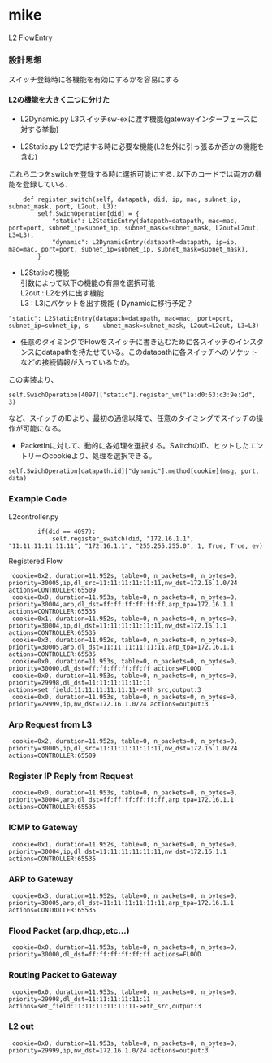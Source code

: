 
# mike

L2 FlowEntry

### 設計思想

スイッチ登録時に各機能を有効にするかを容易にする

#### L2の機能を大きく二つに分けた


* L2Dynamic.py
L3スイッチsw-exに渡す機能(gatewayインターフェースに対する挙動)

* L2Static.py
L2で完結する時に必要な機能(L2を外に引っ張るか否かの機能を含む)  

これら二つをswitchを登録する時に選択可能にする. 以下のコードでは両方の機能を登録している.
```
    def register_switch(self, datapath, did, ip, mac, subnet_ip, subnet_mask, port, L2out, L3):
        self.SwichOperation[did] = {
            "static": L2StaticEntry(datapath=datapath, mac=mac, port=port, subnet_ip=subnet_ip, subnet_mask=subnet_mask, L2out=L2out, L3=L3),
            "dynamic": L2DynamicEntry(datapath=datapath, ip=ip, mac=mac, port=port, subnet_ip=subnet_ip, subnet_mask=subnet_mask),
        }
```

* L2Staticの機能  
引数によって以下の機能の有無を選択可能  
L2out : L2を外に出す機能   
L3 : L3にパケットを出す機能 ( Dynamicに移行予定？  
```
"static": L2StaticEntry(datapath=datapath, mac=mac, port=port, subnet_ip=subnet_ip, s    ubnet_mask=subnet_mask, L2out=L2out, L3=L3)
```

* 任意のタイミングでFlowをスイッチに書き込むために各スイッチのインスタンスにdatapathを持たせている。このdatapathに各スイッチへのソケットなどの接続情報が入っているため。  

この実装より、
```
self.SwichOperation[4097]["static"].register_vm("1a:d0:63:c3:9e:2d", 3)
```
など、スイッチのIDより、最初の通信以降で、任意のタイミングでスイッチの操作が可能になる。  

* PacketInに対して、動的に各処理を選択する。SwitchのID、ヒットしたエントリーのcookieより、処理を選択できる。

```
self.SwichOperation[datapath.id]["dynamic"].method[cookie](msg, port, data)
```


### Example Code

L2controller.py

```
        if(did == 4097):
            self.register_switch(did, "172.16.1.1", "11:11:11:11:11:11", "172.16.1.1", "255.255.255.0", 1, True, True, ev)
```

Registered Flow

```
 cookie=0x2, duration=11.952s, table=0, n_packets=0, n_bytes=0, priority=30005,ip,dl_src=11:11:11:11:11:11,nw_dst=172.16.1.0/24 actions=CONTROLLER:65509
 cookie=0x0, duration=11.953s, table=0, n_packets=0, n_bytes=0, priority=30004,arp,dl_dst=ff:ff:ff:ff:ff:ff,arp_tpa=172.16.1.1 actions=CONTROLLER:65535
 cookie=0x1, duration=11.952s, table=0, n_packets=0, n_bytes=0, priority=30004,ip,dl_dst=11:11:11:11:11:11,nw_dst=172.16.1.1 actions=CONTROLLER:65535
 cookie=0x3, duration=11.952s, table=0, n_packets=0, n_bytes=0, priority=30005,arp,dl_dst=11:11:11:11:11:11,arp_tpa=172.16.1.1 actions=CONTROLLER:65535
 cookie=0x0, duration=11.953s, table=0, n_packets=0, n_bytes=0, priority=30000,dl_dst=ff:ff:ff:ff:ff:ff actions=FLOOD
 cookie=0x0, duration=11.953s, table=0, n_packets=0, n_bytes=0, priority=29998,dl_dst=11:11:11:11:11:11 actions=set_field:11:11:11:11:11:11->eth_src,output:3
 cookie=0x0, duration=11.953s, table=0, n_packets=0, n_bytes=0, priority=29999,ip,nw_dst=172.16.1.0/24 actions=output:3
```

### Arp Request from L3

```
 cookie=0x2, duration=11.952s, table=0, n_packets=0, n_bytes=0, priority=30005,ip,dl_src=11:11:11:11:11:11,nw_dst=172.16.1.0/24 actions=CONTROLLER:65509
```

### Register IP Reply from Request
 
```
 cookie=0x0, duration=11.953s, table=0, n_packets=0, n_bytes=0, priority=30004,arp,dl_dst=ff:ff:ff:ff:ff:ff,arp_tpa=172.16.1.1 actions=CONTROLLER:65535
```

### ICMP to Gateway

```
 cookie=0x1, duration=11.952s, table=0, n_packets=0, n_bytes=0, priority=30004,ip,dl_dst=11:11:11:11:11:11,nw_dst=172.16.1.1 actions=CONTROLLER:65535
```

### ARP to Gateway
 
```
 cookie=0x3, duration=11.952s, table=0, n_packets=0, n_bytes=0, priority=30005,arp,dl_dst=11:11:11:11:11:11,arp_tpa=172.16.1.1 actions=CONTROLLER:65535
```

### Flood Packet (arp,dhcp,etc...)

```
 cookie=0x0, duration=11.953s, table=0, n_packets=0, n_bytes=0, priority=30000,dl_dst=ff:ff:ff:ff:ff:ff actions=FLOOD
```

### Routing Packet to Gateway

```
 cookie=0x0, duration=11.953s, table=0, n_packets=0, n_bytes=0, priority=29998,dl_dst=11:11:11:11:11:11 actions=set_field:11:11:11:11:11:11->eth_src,output:3
```

### L2 out

```
 cookie=0x0, duration=11.953s, table=0, n_packets=0, n_bytes=0, priority=29999,ip,nw_dst=172.16.1.0/24 actions=output:3
```
